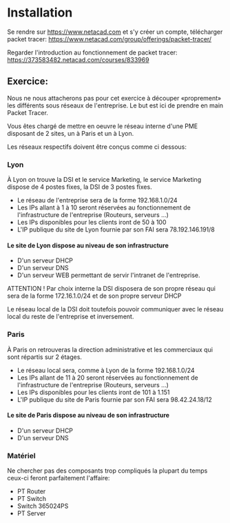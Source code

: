 # Installation

Se rendre sur https://www.netacad.com et s'y créer un compte, télécharger packet tracer: https://www.netacad.com/group/offerings/packet-tracer/

Regarder l'introduction au fonctionnement de packet tracer: https://373583482.netacad.com/courses/833969

## Exercice:

Nous ne nous attacherons pas pour cet exercice à découper «proprement» les différents sous réseaux de l'entreprise.
Le but est ici de prendre en main Packet Tracer.

Vous êtes chargé de mettre en oeuvre le réseau interne d'une PME disposant de 2 sites, un à Paris et un à Lyon.

Les réseaux respectifs doivent être conçus comme ci dessous:

### Lyon

À Lyon on trouve la DSI et le service Marketing, le service Marketing dispose de 4 postes fixes, la DSI de 3 postes fixes.

- Le réseau de l'entreprise sera de la forme 192.168.1.0/24
- Les IPs allant à 1 à 10 seront réservées au fonctionnement de l'infrastructure de l'entreprise (Routeurs, serveurs ...)
- Les IPs disponibles pour les clients iront de 50 à 100
- L'IP publique du site de Lyon fournie par son FAI sera 78.192.146.191/8

#### Le site de Lyon dispose au niveau de son infrastructure

- D'un serveur DHCP
- D'un serveur DNS
- D'un serveur WEB permettant de servir l'intranet de l'entreprise.

ATTENTION ! Par choix interne la DSI disposera de son propre réseau qui sera de la forme 172.16.1.0/24 et de son propre serveur DHCP

Le réseau local de la DSI doit toutefois pouvoir communiquer avec le réseau local du reste de l'entreprise et inversement.

### Paris

À Paris on retrouveras la direction administrative et les commerciaux qui sont répartis sur 2 étages.

- Le réseau local sera, comme à Lyon de la forme 192.168.1.0/24
- Les IPs allant de 11 à 20 seront réservées au fonctionnement de l'infrastructure de l'entreprise (Routeurs, serveurs ...)
- Les IPs disponibles pour les clients iront de 101 à 1.151
- L'IP publique du site de Paris fournie par son FAI sera 98.42.24.18/12

#### Le site de Paris dispose au niveau de son infrastructure

- D'un serveur DHCP
- D'un serveur DNS

### Matériel

Ne chercher pas des composants trop compliqués la plupart du temps ceux-ci feront parfaitement l'affaire:

- PT Router
- PT Switch
- Switch 365024PS
- PT Server
